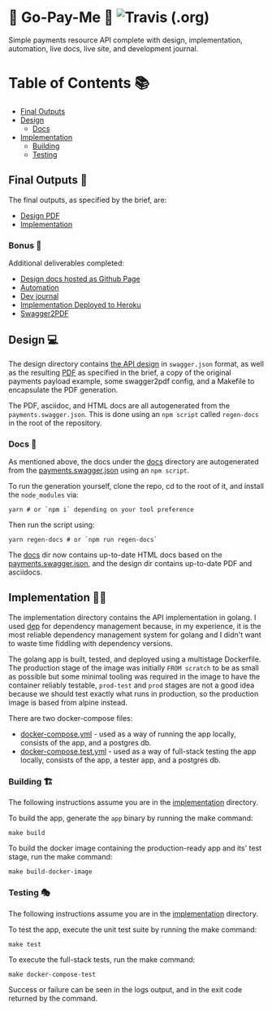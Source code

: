 # :money_with_wings: Go-Pay-Me :money_with_wings: ![Travis (.org)](https://img.shields.io/travis/Angry-Potato/go-pay-me.svg?style=flat-square)

Simple payments resource API complete with design, implementation, automation, live docs, live site, and development journal.

# Table of Contents :books:

- [Final Outputs](#final-outputs-potato)
- [Design](#design-computer)
  - [Docs](#docs-scroll)
- [Implementation](#implementation-weight_lifting_man)
  - [Building](#building-building_construction)
  - [Testing](#testing-performing_arts)

## Final Outputs :potato:

The final outputs, as specified by the brief, are:

- [Design PDF](design/index.pdf)
- [Implementation](implementation)

### Bonus :gem:

Additional deliverables completed:

- [Design docs hosted as Github Page](https://angry-potato.github.io/go-pay-me/)
- [Automation](.travis.yml)
- [Dev journal](JOURNAL.md)
- [Implementation Deployed to Heroku](https://go-pay-me.herokuapp.com/payments)
- [Swagger2PDF](https://github.com/Angry-Potato/swagger2pdf)

## Design :computer:

The design directory contains [the API design](design/payments.swagger.json) in `swagger.json` format, as well as the resulting [PDF](design/index.pdf) as specified in the brief, a copy of the original payments payload example, some swagger2pdf config, and a Makefile to encapsulate the PDF generation.

The PDF, asciidoc, and HTML docs are all autogenerated from the `payments.swagger.json`. This is done using an `npm script` called `regen-docs` in the root of the repository.

### Docs :scroll:

As mentioned above, the docs under the [docs](docs) directory are autogenerated from the [payments.swagger.json](design/payments.swagger.json) using an `npm script`.

To run the generation yourself, clone the repo, cd to the root of it, and install the `node_modules` via:

    yarn # or `npm i` depending on your tool preference

Then run the script using:

    yarn regen-docs # or `npm run regen-docs`

The [docs](docs) dir now contains up-to-date HTML docs based on the [payments.swagger.json](design/payments.swagger.json), and the design dir contains up-to-date PDF and asciidocs.

## Implementation :weight_lifting_man:

The implementation directory contains the API implementation in golang. I used [dep](https://golang.github.io/dep/) for dependency management because, in my experience, it is the most reliable dependency management system for golang and I didn't want to waste time fiddling with dependency versions.

The golang app is built, tested, and deployed using a multistage Dockerfile. The production stage of the image was initially `FROM scratch` to be as small as possible but some minimal tooling was required in the image to have the container reliably testable, `prod-test` and `prod` stages are not a good idea because we should test exactly what runs in production, so the production image is based from alpine instead.

There are two docker-compose files:

- [docker-compose.yml](implementation/docker-compose.yml) - used as a way of running the app locally, consists of the app, and a postgres db.
- [docker-compose.test.yml](implementation/docker-compose.test.yml) - used as a way of full-stack testing the app locally, consists of the app, a tester app, and a postgres db.

### Building :building_construction:

The following instructions assume you are in the [implementation](implementation) directory.

To build the app, generate the `app` binary by running the make command:

    make build

To build the docker image containing the production-ready app and its' test stage, run the make command:

    make build-docker-image

### Testing :performing_arts:

The following instructions assume you are in the [implementation](implementation) directory.

To test the app, execute the unit test suite by running the make command:

    make test

To execute the full-stack tests, run the make command:

    make docker-compose-test

Success or failure can be seen in the logs output, and in the exit code returned by the command.
